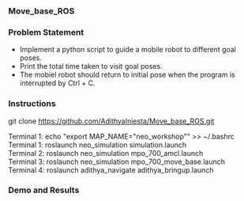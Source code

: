 ### Move_base_ROS
### Problem Statement <br>
- Implement a python script to guide a mobile robot to different goal poses. 
- Print the total time taken to visit goal poses. 
- The mobiel robot should return to initial pose when the program is interrupted by Ctrl + C. 

### Instructions 
git clone https://github.com/AdithyaIniesta/Move_base_ROS.git <br>

Terminal 1: echo "export MAP_NAME="neo_workshop"" >> ~/.bashrc <br>
Terminal 1: roslaunch neo_simulation simulation.launch <br>
Terminal 2: roslaunch neo_simulation mpo_700_amcl.launch <br>
Terminal 3: roslaunch neo_simulation mpo_700_move_base.launch <br>
Terminal 4: roslaunch adithya_navigate adithya_bringup.launch <br>

### Demo and Results
